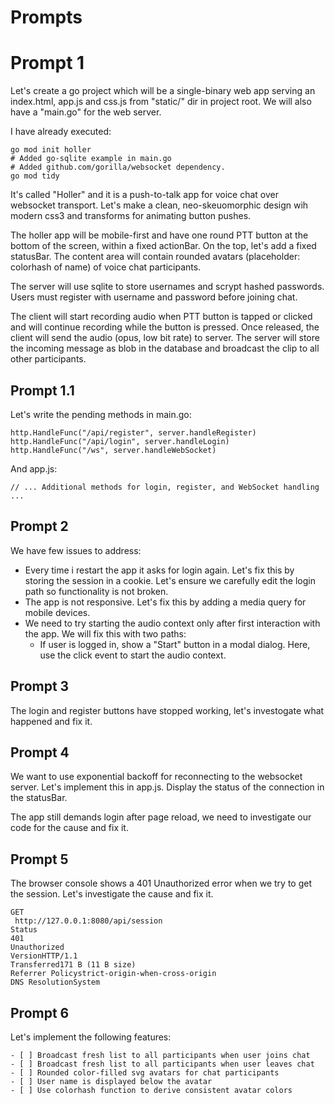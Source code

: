 # Prompts

# Prompt 1

Let's create a go project which will be a single-binary web app serving an index.html, app.js and css.js from "static/" dir in project root. We will also have a "main.go" for the web server.

I have already executed:

```
go mod init holler
# Added go-sqlite example in main.go
# Added github.com/gorilla/websocket dependency.
go mod tidy
```

It's called "Holler" and it is a push-to-talk app for voice chat over websocket transport. Let's make a clean, neo-skeuomorphic design wih modern css3 and transforms for animating button pushes.

The holler app will be mobile-first and have one round PTT button at the bottom of the screen, within a fixed actionBar. On the top, let's add a fixed statusBar. The content area will contain rounded avatars (placeholder: colorhash of name) of voice chat participants.

The server will use sqlite to store usernames and scrypt hashed passwords. Users must register with username and password before joining chat.

The client will start recording audio when PTT button is tapped or clicked and will continue recording while the button is pressed. Once released, the client will send the audio (opus, low bit rate) to server. The server will store the incoming message as blob in the database and broadcast the clip to all other participants.

## Prompt 1.1

Let's write the pending methods in main.go:

```
http.HandleFunc("/api/register", server.handleRegister)
http.HandleFunc("/api/login", server.handleLogin)
http.HandleFunc("/ws", server.handleWebSocket)
```

And app.js:

```
// ... Additional methods for login, register, and WebSocket handling ...
```

## Prompt 2

We have few issues to address:

- Every time i restart the app it asks for login again. Let's fix this by storing the session in a cookie. Let's ensure we carefully edit the login path so functionality is not broken.
- The app is not responsive. Let's fix this by adding a media query for mobile devices.
- We need to try starting the audio context only after first interaction with the app. We will fix this with two paths:
  - If user is logged in, show a "Start" button in a modal dialog. Here, use the click event to start the audio context.

## Prompt 3

The login and register buttons   have stopped working, let's investogate what happened and fix it.

## Prompt 4

We want to use exponential backoff for reconnecting to the websocket server. Let's implement this in app.js. Display the status of the connection in the statusBar.

The app still demands login after page reload, we need to investigate our code for the cause and fix it.

## Prompt 5

The browser console shows a 401 Unauthorized error when we try to get the session. Let's investigate the cause and fix it.

```
GET
 http://127.0.0.1:8080/api/session
Status
401
Unauthorized
VersionHTTP/1.1
Transferred171 B (11 B size)
Referrer Policystrict-origin-when-cross-origin
DNS ResolutionSystem
```

## Prompt 6

Let's implement the following features:

```
- [ ] Broadcast fresh list to all participants when user joins chat
- [ ] Broadcast fresh list to all participants when user leaves chat
- [ ] Rounded color-filled svg avatars for chat participants
- [ ] User name is displayed below the avatar
- [ ] Use colorhash function to derive consistent avatar colors
```
